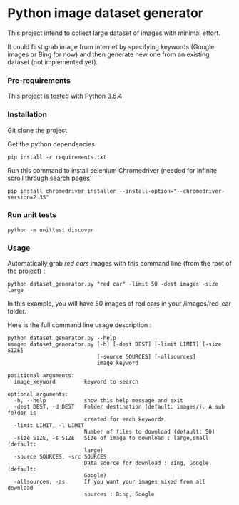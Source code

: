 # Python image dataset generator

This project intend to collect large dataset of images with minimal effort.

It could first grab image from internet by specifying keywords (Google images or Bing for now) and then generate new one from an existing dataset (not implemented yet).

### Pre-requirements

This project is tested with Python 3.6.4

### Installation

Git clone the project

Get the python dependencies

`pip install -r requirements.txt`

Run this command to install selenium Chromedriver (needed for infinite scroll through search pages)

`pip install chromedriver_installer --install-option="--chromedriver-version=2.35"`

### Run unit tests

`python -m unittest discover`

### Usage

Automatically grab *red cars* images with this command line (from the root of the project) :

`python dataset_generator.py "red car" -limit 50 -dest images -size large`
    
In this example, you will have 50 images of red cars in your /images/red_car folder. 

Here is the full command line usage description : 

```
python dataset_generator.py --help
usage: dataset_generator.py [-h] [-dest DEST] [-limit LIMIT] [-size SIZE]
                            [-source SOURCES] [-allsources]
                            image_keyword

positional arguments:
  image_keyword         keyword to search

optional arguments:
  -h, --help            show this help message and exit
  -dest DEST, -d DEST   Folder destination (default: images/). A sub folder is
                        created for each keywords
  -limit LIMIT, -l LIMIT
                        Number of files to download (default: 50)
  -size SIZE, -s SIZE   Size of image to download : large,small (default:
                        large)
  -source SOURCES, -src SOURCES
                        Data source for download : Bing, Google (default:
                        Google)
  -allsources, -as      If you want your images mixed from all download
                        sources : Bing, Google
```
